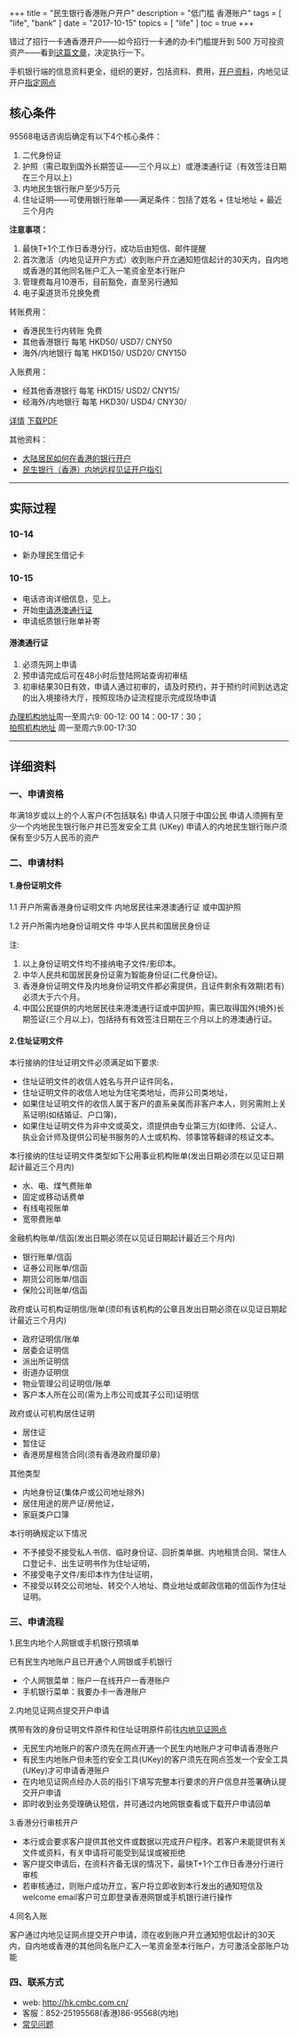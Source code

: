 +++
title = "民生银行香港账户开户"
description = "低门槛 香港账户"
tags = [
    "life",
    "bank"
]
date = "2017-10-15"
topics = [
    "life"
]
toc = true
+++

错过了招行一卡通香港开户——如今招行一卡通的办卡门槛提升到 500 万可投资资产——看到[这篇文章](http://mp.weixin.qq.com/s/8_YNUdhWfGWIuqnnJAgLzg)，决定执行一下。

手机银行端的信息资料更全，组织的更好，包括资料、费用，[开户资料](http://hk.cmbc.com.cn/personal/account/mustknow/index.htm)，内地见证开户[指定网点](http://hk.cmbc.com.cn/personal/account/branch/index.htm)

## 核心条件
95568电话咨询后确定有以下4个核心条件：

1. 二代身份证
2. 护照（需已取到国外长期签证——三个月以上）或港澳通行证（有效签注日期在三个月以上）
3. 内地民生银行账户至少5万元
4. 住址证明——可使用银行账单——满足条件：包括了姓名 + 住址地址 + 最近三个月内

<!--more-->

**注意事项：**

1. 最快T+1个工作日香港分行，成功后由短信、邮件提醒
2. 首次激活（内地见证开户方式）收到账户开立通知短信起计的30天内，自内地或香港的其他同名账户汇入一笔资金至本行账户
3. 管理费每月10港币，目前豁免，直至另行通知
4. 电子渠道货币兑换免费

转账费用：

- 香港民生行内转账 免费
- 其他香港银行 每笔 HKD50/ USD7/ CNY50
- 海外/内地银行 每笔 HKD150/ USD20/ CNY150

入账费用：

- 经其他香港银行 每笔 HKD15/ USD2/ CNY15/
- 经海外/内地银行 每笔 HKD30/ USD4/ CNY30/

[详情](http://hk.cmbc.com.cn/usefulinfo/download/personal/personal/index.htm)
[下载PDF](http://hk.cmbc.com.cn/upload/Personal_Service_Charges.pdf)

其他资料：

- [大陆居民如何在香港的银行开户](https://www.zhihu.com/question/27848976)
- [民生银行（香港）内地远程见证开户指引](http://blog.sina.com.cn/s/blog_7219a50a0102wv9h.html)

****

## 实际过程

### 10-14
- 新办理民生借记卡

### 10-15

- 电话咨询详细信息，见上。
- 开始[申请港澳通行证](http://www.bjgaj.gov.cn/idn/?parm=fj1)
- 申请纸质银行账单补寄

#### 港澳通行证

1. 必须先网上申请
2. 预申请完成后可在48小时后登陆网站查询初审结
3. 初审结果30日有效，申请人通过初审的，请及时预约，并于预约时间到达选定的出入境接待大厅，按照现场办证流程提示完成现场申请

[办理机构地址](http://www.bjgaj.gov.cn/web/detail_getZwgkInfo_44404.html)周一至周六9: 00-12: 00 14：00-17：30；</br>
[拍照机构地址](http://bj.e-photo.cn/xgmd.html) 周一至周六9:00-17:30 

****

## 详细资料

### 一、申请资格

年满18岁或以上的个人客户(不包括联名)
申请人只限于中国公民
申请人须拥有至少一个内地民生银行账户并已签发安全工具 (UKey)
申请人的内地民生银行账户须保有至少5万人民币的资产

### 二、申请材料

#### 1.身份证明文件

1.1 开户所需香港身份证明文件
内地居民往来港澳通行证
或中国护照

1.2 开户所需内地身份证明文件
中华人民共和国居民身份证

注: 

1. 以上身份证明文件均不接纳电子文件/影印本。
2. 中华人民共和国居民身份证需为智能身份证(二代身份证)。
3. 香港身份证明文件及内地身份证明文件都必需提供，且证件剩余有效期(若有)必须大于六个月。
4. 中国公民提供的内地居民往来港澳通行证或中国护照，需已取得国外(境外)长期签证(三个月以上)，包括持有有效签注日期在三个月以上的港澳通行证。

#### 2.住址证明文件

本行接纳的住址证明文件必须满足如下要求:

- 住址证明文件的收信人姓名与开户证件同名，
- 住址证明文件的收信人地址为住宅类地址，而非公司类地址，
- 如果住址证明文件的收信人属于客户的直系亲属而非客户本人，则另需附上关系证明(如结婚证、户口簿)，
- 如果住址证明文件为非中文或英文，须提供由专业第三方(如律师、公证人、执业会计师及提供公司秘书服务的人士或机构、领事馆等翻译的核证文本。

本行接纳的住址证明文件类型如下公用事业机构账单(发出日期必须在以见证日期起计最近三个月内)

- 水、电、煤气费账单
- 固定或移动话费单
- 有线电视账单
- 宽带费账单

金融机构账单/信函(发出日期必须在以见证日期起计最近三个月内)

- 银行账单/信函
- 证券公司账单/信函
- 期货公司账单/信函
- 保险公司账单/信函

政府或认可机构证明信/账单(须印有该机构的公章且发出日期必须在以见证日期起计最近三个月内)

- 政府证明信/账单
- 居委会证明信
- 派出所证明信
- 街道办证明信
- 物业管理公司证明信/账单
- 客户本人所在公司(需为上市公司或其子公司)证明信

政府或认可机构居住证明
- 居住证
- 暂住证
- 香港房屋租赁合同(须有香港政府厘印章)

其他类型

- 内地身份证(集体户或公司地址除外)
- 居住用途的房产证/房他证，
- 家庭类户口簿


本行明确规定以下情况

- 不予接受不接受私人书信、临时身份证、回折类单据、内地租赁合同、常住人口登记卡、出生证明书作为住址证明，
- 不接受电子文件/影印本作为住址证明，
- 不接受以转交公司地址、转交个人地址、商业地址或邮政信箱的信函作为住址证明。

### 三、申请流程

1.民生内地个人网银或手机银行预填单

已有民生内地账户且已开通个人网银或手机银行

- 个人网银菜单：账户一在线开户一香港账户
- 手机银行菜单：我要办卡一香港账户


2.内地见证网点提交开户申请

携带有效的身份证明文件原件和住址证明原件前往[内地见证网点]((http://hk.cmbc.com.cn/personal/account/branch/index.htm))

- 无民生内地账户的客户须先在网点开通一个民生内地账户才可申请香港账户
- 有民生内地账户但未签约安全工具(UKey)的客户须先在网点签发一个安全工具(UKey)才可申请香港账户
- 在内地见证网点经办人员的指引下填写完整本行要求的开户信息并签署确认提交开户申请
- 即时收到业务受理确认短信，并可通过内地网银查看或下载开户申请回单

3.香港分行审核开户

- 本行或会要求客户提供其他文件或数据以完成开户程序。若客户未能提供有关文件或资料，有关申请将可能受到延误或被拒绝
- 客户提交申请后，在资料齐备无误的情况下，最快T+1个工作日香港分行进行审核
- 若审核通过，则账户成功开立，客户将立即收到本行发出的通知短信及welcome email客户可立即登录香港网银或手机银行进行操作

4.同名入账

客户通过内地见证网点提交开户申请，须在收到账户开立通知短信起计的30天内，自内地或香港的其他同名账户汇入一笔资金至本行账户，方可激活全部账户功能

### 四、联系方式

- web: http://hk.cmbc.com.cn/
- 客服：852-25195568(香港)86-95568(内地)
- [常见问题](http://hk.cmbc.com.cn/personal/faq/index.htm)
